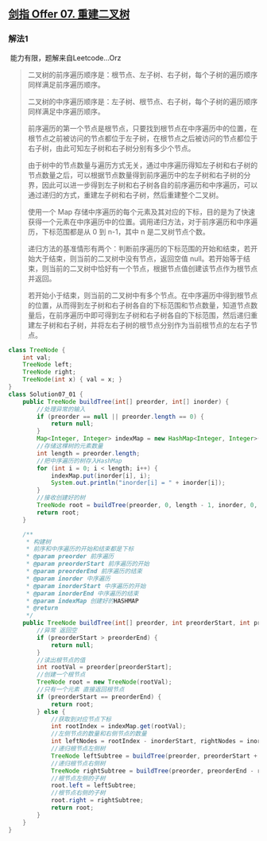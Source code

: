 ## [剑指 Offer 07. 重建二叉树](https://leetcode-cn.com/problems/zhong-jian-er-cha-shu-lcof/)

### 解法1

​		能力有限，题解来自Leetcode...Orz

> 二叉树的前序遍历顺序是：根节点、左子树、右子树，每个子树的遍历顺序同样满足前序遍历顺序。
>
> 二叉树的中序遍历顺序是：左子树、根节点、右子树，每个子树的遍历顺序同样满足中序遍历顺序。
>
> 前序遍历的第一个节点是根节点，只要找到根节点在中序遍历中的位置，在根节点之前被访问的节点都位于左子树，在根节点之后被访问的节点都位于右子树，由此可知左子树和右子树分别有多少个节点。
>
> 由于树中的节点数量与遍历方式无关，通过中序遍历得知左子树和右子树的节点数量之后，可以根据节点数量得到前序遍历中的左子树和右子树的分界，因此可以进一步得到左子树和右子树各自的前序遍历和中序遍历，可以通过递归的方式，重建左子树和右子树，然后重建整个二叉树。
>
> 使用一个 Map 存储中序遍历的每个元素及其对应的下标，目的是为了快速获得一个元素在中序遍历中的位置。调用递归方法，对于前序遍历和中序遍历，下标范围都是从 0 到 n-1，其中 n 是二叉树节点个数。
>
> 递归方法的基准情形有两个：判断前序遍历的下标范围的开始和结束，若开始大于结束，则当前的二叉树中没有节点，返回空值 null。若开始等于结束，则当前的二叉树中恰好有一个节点，根据节点值创建该节点作为根节点并返回。
>
> 若开始小于结束，则当前的二叉树中有多个节点。在中序遍历中得到根节点的位置，从而得到左子树和右子树各自的下标范围和节点数量，知道节点数量后，在前序遍历中即可得到左子树和右子树各自的下标范围，然后递归重建左子树和右子树，并将左右子树的根节点分别作为当前根节点的左右子节点。
>

````java
class TreeNode {
    int val;
    TreeNode left;
    TreeNode right;
    TreeNode(int x) { val = x; }
}
class Solution07_01 {
    public TreeNode buildTree(int[] preorder, int[] inorder) {
        //处理异常的输入
        if (preorder == null || preorder.length == 0) {
            return null;
        }
        Map<Integer, Integer> indexMap = new HashMap<Integer, Integer>();
        //存储这棵树的元素数量
        int length = preorder.length;
        //把中序遍历的树存入HashMap
        for (int i = 0; i < length; i++) {
            indexMap.put(inorder[i], i);
            System.out.println("inorder[i] = " + inorder[i]);
        }
        //接收创建好的树
        TreeNode root = buildTree(preorder, 0, length - 1, inorder, 0, length - 1, indexMap);
        return root;
    }

    /**
     * 构建树
     * 前序和中序遍历的开始和结束都是下标
     * @param preorder 前序遍历
     * @param preorderStart 前序遍历的开始
     * @param preorderEnd 前序遍历的结束
     * @param inorder 中序遍历
     * @param inorderStart 中序遍历的开始
     * @param inorderEnd 中序遍历的结束
     * @param indexMap 创建好的HASHMAP
     * @return
     */
    public TreeNode buildTree(int[] preorder, int preorderStart, int preorderEnd, int[] inorder, int inorderStart, int inorderEnd, Map<Integer, Integer> indexMap) {
        //异常 返回空
        if (preorderStart > preorderEnd) {
            return null;
        }
        //读出根节点的值
        int rootVal = preorder[preorderStart];
        //创建一个根节点
        TreeNode root = new TreeNode(rootVal);
        //只有一个元素 直接返回根节点
        if (preorderStart == preorderEnd) {
            return root;
        } else {
            //获取到对应节点下标
            int rootIndex = indexMap.get(rootVal);
            //左侧节点的数量和右侧节点的数量
            int leftNodes = rootIndex - inorderStart, rightNodes = inorderEnd - rootIndex;
            //递归根节点左侧树
            TreeNode leftSubtree = buildTree(preorder, preorderStart + 1, preorderStart + leftNodes, inorder, inorderStart, rootIndex - 1, indexMap);
            //递归根节点右侧树
            TreeNode rightSubtree = buildTree(preorder, preorderEnd - rightNodes + 1, preorderEnd, inorder, rootIndex + 1, inorderEnd, indexMap);
            //根节点左侧的子树
            root.left = leftSubtree;
            //根节点右侧的子树
            root.right = rightSubtree;
            return root;
        }
    }
}
````

